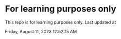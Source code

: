 # For learning purposes only
This repo is for learning purposes only.
Last updated at

Friday, August 11, 2023 12:52:15 AM

